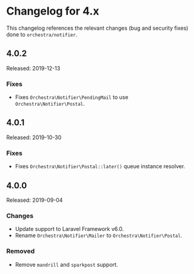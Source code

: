 # Changelog for 4.x

This changelog references the relevant changes (bug and security fixes) done to `orchestra/notifier`.

## 4.0.2

Released: 2019-12-13

### Fixes

* Fixes `Orchestra\Notifier\PendingMail` to use `Orchestra\Notifier\Postal`.

## 4.0.1

Released: 2019-10-30

### Fixes

* Fixes `Orchestra\Notifier\Postal::later()` queue instance resolver.

## 4.0.0

Released: 2019-09-04

### Changes

* Update support to Laravel Framework v6.0.
* Rename `Orchestra\Notifier\Mailer` to `Orchestra\Notifier\Postal`.

### Removed

* Remove `mandrill` and `sparkpost` support.

